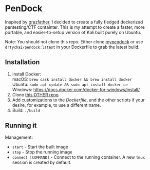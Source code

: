 # PenDock

Inspired by [grazfather](https://github.com/Grazfather/pwndock), I decided to create a fully fledged dockerized pentesting/CTF containter. This is my attempt to create a faster, more portable, and easier-to-setup version of Kali built purely on Ubuntu.

Note: You should not clone this repo. Either clone [mypendock](https://github.com/drtychai/mypendock) or use `drtychai/pendock:latest` in your Dockerfile to grab the latest build.

## Installation
1. Install Docker:  
  macOS: `brew cask install docker && brew install docker`  
  Ubuntu: `sudo apt update && sudo apt install docker-ce`  
  Windows: https://docs.docker.com/docker-for-windows/install/  
2. Clone [this OTHER repo](https://github.com/drtychai/mypendock).
3. Add customizations to the _Dockerfile_, and the other scripts if your desire, for example, to use a different name.
4. Build: `./build`

## Running it
Management:
- `start` - Start the built image
- `stop`  - Stop the running image
- `connect [COMMAND]` - Connect to the running container. A new `tmux` session is created by default.
